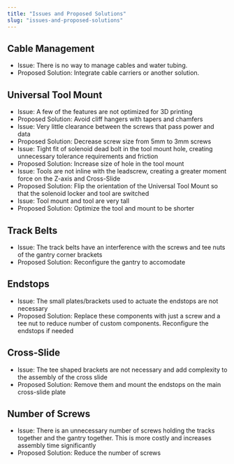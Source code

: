 ```yaml
---
title: "Issues and Proposed Solutions"
slug: "issues-and-proposed-solutions"
---
```


## Cable Management
  * Issue: There is no way to manage cables and water tubing.
  * Proposed Solution: Integrate cable carriers or another solution.

## Universal Tool Mount
  * Issue: A few of the features are not optimized for 3D printing
  * Proposed Solution: Avoid cliff hangers with tapers and chamfers
  * Issue: Very little clearance between the screws that pass power and data
  * Proposed Solution: Decrease screw size from 5mm to 3mm screws
  * Issue: Tight fit of solenoid dead bolt in the tool mount hole, creating unnecessary tolerance requirements and friction
  * Proposed Solution: Increase size of hole in the tool mount
  * Issue: Tools are not inline with the leadscrew, creating a greater moment force on the Z-axis and Cross-Slide
  * Proposed Solution: Flip the orientation of the Universal Tool Mount so that the solenoid locker and tool are switched
  * Issue: Tool mount and tool are very tall
  * Proposed Solution: Optimize the tool and mount to be shorter

## Track Belts
  * Issue: The track belts have an interference with the screws and tee nuts of the gantry corner brackets
  * Proposed Solution: Reconfigure the gantry to accomodate

## Endstops
  * Issue: The small plates/brackets used to actuate the endstops are not necessary
  * Proposed Solution: Replace these components with just a screw and a tee nut to reduce number of custom components. Reconfigure the endstops if needed

## Cross-Slide
  * Issue: The tee shaped brackets are not necessary and add complexity to the assembly of the cross slide
  * Proposed Solution: Remove them and mount the endstops on the main cross-slide plate

## Number of Screws
  * Issue: There is an unnecessary number of screws holding the tracks together and the gantry together. This is more costly and increases assembly time significantly
  * Proposed Solution: Reduce the number of screws
